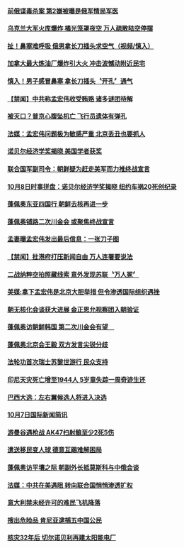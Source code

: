 #### [前俄谍毒杀案 第2嫌被曝是俄军情局军医](../pages/news202/a1394631.md?t=10091232) 

#### [乌克兰大军火库爆炸 橘光笼罩夜空 万人疏散陆空停摆](../pages/news202/a1394635.md?t=10091232) 

#### [扯！鼻塞难呼吸 俄男拿长刀插头求空气（视频/慎入）](../pages/news202/a1394625.md?t=10091232) 

#### [加拿大最大炼油厂爆炸引大火 冲击波憾动附近民宅](../pages/news202/a1394627.md?t=10091232) 

#### [慎入！男子感冒鼻塞  拿长刀插头〝开孔〞通气](../pages/news202/a1394626.md?t=10091232) 

#### [【禁闻】中共称孟宏伟收受贿赂 诸多谜团待解](../pages/news202/a1394575.md?t=10091232) 

#### [被灭口？普京心腹坠机亡 飞行员遗体有弹孔](../pages/news202/a1394599.md?t=10091232) 


#### [法媒：孟宏伟问题极为敏感严重 北京丢丑也要抓人](../pages/news202/a1394403.md?t=10091232) 

#### [诺贝尔经济学奖揭晓 美国学者获奖](../pages/news202/a1394539.md?t=10091232) 

#### [联合国军副司令：朝鲜疑为赶走美军而力推终战宣言](../pages/news202/a1394591.md?t=10091232) 

#### [10月8日时事拼盘：诺贝尔经济学奖揭晓 纽约车祸20死创纪录](../pages/news202/a1394564.md?t=10091232) 

#### [蓬佩奥东亚四国行 朝鲜去核再进一步](../pages/news202/a1394584.md?t=10091232) 

#### [蓬佩奥铺路二次川金会 或聚焦终战宣言](../pages/news202/a1394579.md?t=10091232) 

#### [孟妻曝孟宏伟发出最后信息：一张刀子图](../pages/news202/a1394453.md?t=10091232) 

#### [【禁闻】批港府打压新闻自由 万人连署要说法](../pages/news202/a1394573.md?t=10091232) 

#### [二战纳粹空拍照藏线索 意外发现苏联〝万人冢〞](../pages/news202/a1394568.md?t=10091232) 

#### [美媒:拿下孟宏伟是北京大胆举措 但令渗透国际组织遇挫](../pages/news202/a1394552.md?t=10091232) 

#### [朝无核化会谈获大进展 金正恩允视察团入朝验证](../pages/news202/a1394551.md?t=10091232) 


#### [蓬佩奥访朝鲜韩国 第二次川金会有望　](../pages/news202/a1394537.md?t=10091232) 

#### [蓬佩奥北京会王毅 双方发言尖锐分歧](../pages/news202/a1394528.md?t=10091232) 

#### [法轮功首次瑞士苏黎世游行 民众支持](../pages/news202/a1394526.md?t=10091232) 

#### [印尼天灾死亡增至1944人 5岁童失踪一周奇迹生还](../pages/news202/a1394519.md?t=10091232) 

#### [巴西大选：左右翼候选人将进入决选](../pages/news202/a1394515.md?t=10091232) 


#### [10月7日国际新闻简讯](../pages/news202/a1394507.md?t=10091232) 

#### [游曼谷遇枪战 AK47扫射酿至少2死5伤](../pages/news202/a1394497.md?t=10091232) 

#### [遣送移民变人球 德意互踢难解困局](../pages/news202/a1394491.md?t=10091232) 

#### [蓬佩奥访平壤之际 朝副外长抵莫斯科与中俄会谈](../pages/news202/a1394485.md?t=10091232) 

#### [法媒：中共在美遇阻  转向联合国悄悄渗透扩权](../pages/news202/a1394482.md?t=10091232) 


#### [意大利禁未经许可的难民飞机降落](../pages/news202/a1394461.md?t=10091232) 

#### [搜出危险品 肯尼亚逮捕五中国公民](../pages/news202/a1394458.md?t=10091232) 

#### [核灾32年后 切尔诺贝利再建太阳能电厂](../pages/news202/a1394247.md?t=10091232) 


